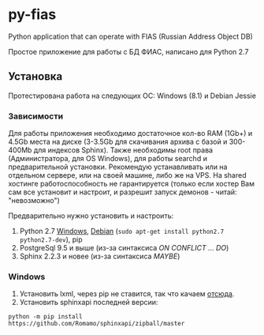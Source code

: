 # py-fias
Python application that can operate with FIAS (Russian Address Object DB)

Простое приложение для работы с БД ФИАС, написано для Python 2.7

## Установка
Протестирована работа на следующих ОС: Windows (8.1) и Debian Jessie

### Зависимости

Для работы приложения необходимо достаточное кол-во RAM (1Gb+) и 4.5Gb места на диске 
(3-3.5Gb для скачивания архива с базой и  300-400Mb для индексов Sphinx). Также необходимы root права 
(Администратора, для OS Windows), для работы searchd и предварительной установки. 
Рекомендую устанавливать или на отдельном сервере, или на своей машине, либо же на VPS. 
На shared хостинге работоспособность не гарантируется (только если хостер Вам сам все установит и настроит, 
и разрешит запуск демонов - читай: "невозможно")

Предварительно нужно установить и настроить:

1. Python 2.7 [Windows](https://www.python.org/downloads/windows/), [Debian](https://www.python.org/downloads/source/) 
(`sudo apt-get install python2.7 python2.7-dev`), pip
2. PostgreSql 9.5 и выше (из-за синтаксиса _ON CONFLICT ... DO_)
3. Sphinx 2.2.3 и новее (из-за синтаксиса _MAYBE_)

### Windows
1. Установить lxml, через pip не ставится, так что качаем [отсюда](https://pypi.python.org/pypi/lxml/3.5.0).
2. Установить sphinxapi последней версии: 

`python -m pip install https://github.com/Romamo/sphinxapi/zipball/master`
    